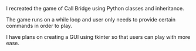 I recreated the game of Call Bridge using Python classes and inheritance.

The game runs on a while loop and user only needs to provide certain commands in order to play.

I have plans on creating a GUI using tkinter so that users can play with more ease.
